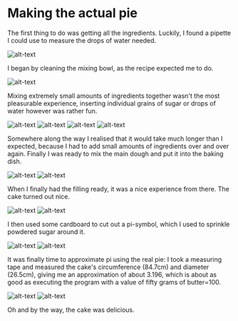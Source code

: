 # Making the actual pie

The first thing to do was getting all the ingredients. Luckily, I found a pipette I could use to measure the drops of water needed.

![alt-text](https://github.com/DorIsch0/Pi-e/blob/main/extras/pictures%20pi-e/20220314_142538.jpg)

I began by cleaning the mixing bowl, as the recipe expected me to do.

![alt-text](https://github.com/DorIsch0/Pi-e/blob/main/extras/pictures%20pi-e/20220314_142705.jpg)

Mixing extremely small amounts of ingredients together wasn't the most pleasurable experience, inserting individual grains of sugar or drops of water however was rather fun.

![alt-text](https://github.com/DorIsch0/Pi-e/blob/main/extras/pictures%20pi-e/20220314_143602.jpg)
![alt-text](https://github.com/DorIsch0/Pi-e/blob/main/extras/pictures%20pi-e/20220314_143833.jpg)
![alt-text](https://github.com/DorIsch0/Pi-e/blob/main/extras/pictures%20pi-e/20220314_144212.jpg)
![alt-text](https://github.com/DorIsch0/Pi-e/blob/main/extras/pictures%20pi-e/20220314_144444.jpg)

Somewhere along the way I realised that it would take much longer than I expected, because I had to add small amounts of ingredients over and over again. Finally I was ready to mix the main dough and put it into the baking dish.

![alt-text](https://github.com/DorIsch0/Pi-e/blob/main/extras/pictures%20pi-e/20220314_153402.jpg)
![alt-text](https://github.com/DorIsch0/Pi-e/blob/main/extras/pictures%20pi-e/20220314_154959.jpg)

When I finally had the filling ready, it was a nice experience from there. The cake turned out nice.

![alt-text](https://github.com/DorIsch0/Pi-e/blob/main/extras/pictures%20pi-e/20220314_173341.jpg)
![alt-text](https://github.com/DorIsch0/Pi-e/blob/main/extras/pictures%20pi-e/20220314_214719.jpg)

I then used some cardboard to cut out a pi-symbol, which I used to sprinkle powdered sugar around it.

![alt-text](https://github.com/DorIsch0/Pi-e/blob/main/extras/pictures%20pi-e/20220314_215946.jpg)
![alt-text](https://github.com/DorIsch0/Pi-e/blob/main/extras/pictures%20pi-e/20220314_215923.jpg)

It was finally time to approximate pi using the real pie: I took a measuring tape and measured the cake's circumference (84.7cm) and diameter (26.5cm), giving me an approximation of about 3.196, which is about as good as executing the program with a value of fifty grams of butter=100.

![alt-text](https://github.com/DorIsch0/Pi-e/blob/main/extras/pictures%20pi-e/20220314_220202.jpg)
![alt-text](https://github.com/DorIsch0/Pi-e/blob/main/extras/pictures%20pi-e/20220314_220329.jpg)

Oh and by the way, the cake was delicious.

